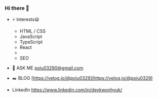 ### <div align="left">Hi there 👋</div>  

- ⚡ Interests😃
  - HTML / CSS
  - JavaScript
  - TypeScript
  - React
  - 
  - SEO
  

- 🔭 ASK ME [poiu03290@gmail.com]() 
- ✒️ BLOG [https://velog.io/@poiu0329](https://velog.io/@poiu0329)
- LinkedIn https://www.linkedin.com/in/devkwonhyuk/
